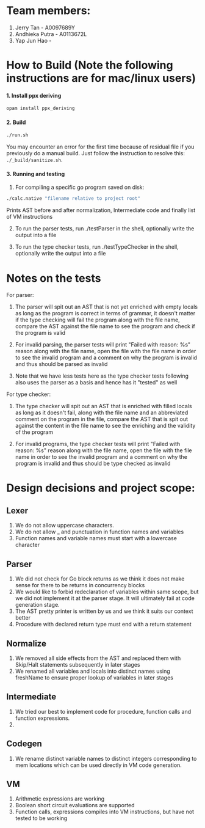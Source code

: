 # Team members:

1. Jerry Tan - A0097689Y
2. Andhieka Putra - A0113672L
3. Yap Jun Hao - 

# How to Build (Note the following instructions are for mac/linux users)

#### 1. Install ppx deriving

```bash
opam install ppx_deriving
```

#### 2. Build

```bash
./run.sh
```

You may encounter an error for the first time because of residual file
if you previously do a manual build. Just follow the instruction to
resolve this: `./_build/sanitize.sh`.

#### 3. Running and testing

1. For compiling a specific go program saved on disk:

```bash
./calc.native "filename relative to project root"
```

Prints AST before and after normalization, Intermediate code and finally list of VM instructions

2. To run the parser tests, run ./testParser in the shell, optionally write the output into a file

3. To run the type checker tests, run ./testTypeChecker in the shell, optionally write the output into a file

# Notes on the tests

For parser:

1. The parser will spit out an AST that is not yet enriched with empty locals as long as the program is correct in terms of grammar, it doesn't matter if the type checking will fail the program along with the file name, compare the AST against the file name to see the program and check if the program is valid

2. For invalid parsing, the parser tests will print "Failed with reason: %s" reason along with the file name, open the file with the file name in order to see the invalid program and a comment on why the program is invalid and thus should be parsed as invalid

3. Note that we have less tests here as the type checker tests following also uses the parser as a basis and hence has it "tested" as well

For type checker:

1. The type checker will spit out an AST that is enriched with filled locals as long as it doesn't fail, along with the file name and an abbreviated comment on the program in the file, compare the AST that is spit out against the content in the file name to see the enriching and the
validity of the program

2. For invalid programs, the type checker tests will print "Failed with reason: %s" reason along with the file name, open the file with the file name in order to see the invalid program and a comment on why the program is invalid and thus should be type checked as invalid

# Design decisions and project scope:

## Lexer
1. We do not allow uppercase characters.
2. We do not allow _ and punctuation in function names and variables
3. Function names and variable names must start with a lowercase character

## Parser
1. We did not check for Go block returns as we think it does not make sense for there to be returns in concurrency blocks
2. We would like to forbid redeclaration of variables within same scope, but we did not implement it at the parser stage. It will ultimately fail at code generation stage.
3. The AST pretty printer is written by us and we think it suits our context better
4. Procedure with declared return type must end with a return statement

## Normalize
1. We removed all side effects from the AST and replaced them with Skip/Halt statements subsequently in later stages
2. We renamed all variables and locals into distinct names using freshName to ensure proper lookup of variables in later stages

## Intermediate
1. We tried our best to implement code for procedure, function calls and function expressions.
2. 

## Codegen
1. We rename distinct variable names to distinct integers corresponding to mem locations which can be used directly in VM code generation.

## VM
1. Arithmetic expressions are working
2. Boolean short circuit evaluations are supported
3. Function calls, expressions compiles into VM instructions, but have not tested to be working